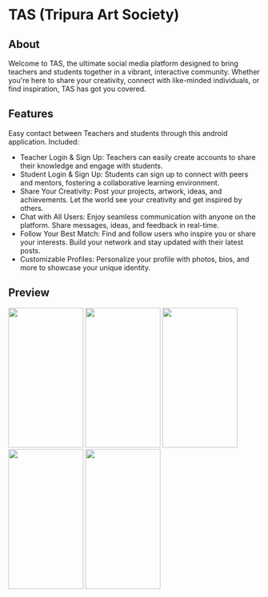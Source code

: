 # TAS (Tripura Art Society)

## About ##
Welcome to TAS, the ultimate social media platform designed to bring teachers and students together in a vibrant, interactive community. Whether you're here to share your creativity, connect with like-minded individuals, or find inspiration, TAS has got you covered.

## Features ##
Easy contact between Teachers and students through this android application.
Included:
* Teacher Login & Sign Up: Teachers can easily create accounts to share their knowledge and engage with students.
* Student Login & Sign Up: Students can sign up to connect with peers and mentors, fostering a collaborative learning environment.
* Share Your Creativity: Post your projects, artwork, ideas, and achievements. Let the world see your creativity and get inspired by others.
* Chat with All Users: Enjoy seamless communication with anyone on the platform. Share messages, ideas, and feedback in real-time.
* Follow Your Best Match: Find and follow users who inspire you or share your interests. Build your network and stay updated with their latest posts.
* Customizable Profiles: Personalize your profile with photos, bios, and more to showcase your unique identity.

## Preview
<img src="https://user-images.githubusercontent.com/83755934/156883945-45a84682-d79b-430e-b779-9ef0b6c4ba89.png" data-canonical-src="https://user-images.githubusercontent.com/83755934/156883945-45a84682-d79b-430e-b779-9ef0b6c4ba89.png" width="150" height="280" /> <img src="https://user-images.githubusercontent.com/83755934/156882252-c45b7909-5742-4ecb-8809-904ce8a0641d.png" data-canonical-src="https://user-images.githubusercontent.com/83755934/156882252-c45b7909-5742-4ecb-8809-904ce8a0641d.png" width="150" height="280" />
<img src="https://user-images.githubusercontent.com/83755934/156882274-58a32699-64f9-441b-b26b-30d497593267.png" data-canonical-src="https://user-images.githubusercontent.com/83755934/156882274-58a32699-64f9-441b-b26b-30d497593267.png" width="150" height="280" />
<img src="https://user-images.githubusercontent.com/83755934/156882292-90dde9d0-d5aa-4fe5-abd6-3bd1ede28654.png" data-canonical-src="https://user-images.githubusercontent.com/83755934/156882292-90dde9d0-d5aa-4fe5-abd6-3bd1ede28654.png" width="150" height="280" />
<img src="https://user-images.githubusercontent.com/83755934/156884045-59887699-5aa5-4b63-b06c-d190eeeddf26.png" data-canonical-src="https://user-images.githubusercontent.com/83755934/156884045-59887699-5aa5-4b63-b06c-d190eeeddf26.png" width="150" height="280" />

